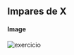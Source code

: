 ## Impares de X



#### Image



![exercicio](
https://github.com/LevyMatias/ImagensGithub/blob/main/img%20exercicios/C_sharp_oop_course/m%C3%B3dulo-3/impareDeX/Ex.imparesX.png
)